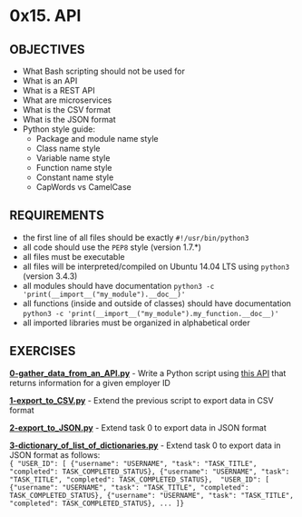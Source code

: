 # 0x15. API   

## OBJECTIVES   
   * What Bash scripting should not be used for   
   * What is an API   
   * What is a REST API   
   * What are microservices   
   * What is the CSV format   
   * What is the JSON format   
   * Python style guide:   
   	  * Package and module name style   
   	  * Class name style   
   	  * Variable name style   
   	  * Function name style   
   	  * Constant name style   
   	  * CapWords vs CamelCase   

## REQUIREMENTS   
   * the first line of all files should be exactly `#!/usr/bin/python3`   
   * all code should use the `PEP8` style (version 1.7.*)   
   * all files must be executable   
   * all files will be interpreted/compiled on Ubuntu 14.04 LTS using `python3` (version 3.4.3)   
   * all modules should have documentation `python3 -c 'print(__import__("my_module").__doc__)'`   
   * all functions (inside and outside of classes) should have documentation `python3 -c 'print(__import__("my_module").my_function.__doc__)'`   
   * all imported libraries must be organized in alphabetical order   


## EXERCISES   

**[0-gather_data_from_an_API.py](0-gather_data_from_an_API.py)** - Write a Python script using [this API](https://jsonplaceholder.typicode.com) that returns information for a given employer ID   

**[1-export_to_CSV.py](1-export_to_CSV.py)** - Extend the previous script to export data in CSV format   

**[2-export_to_JSON.py](2-export_to_JSON.py)** - Extend task 0 to export data in JSON format   

**[3-dictionary_of_list_of_dictionaries.py](3-dictionary_of_list_of_dictionaries.py)** - Extend task 0 to export data in JSON format as follows:   
    `{ "USER_ID": [ {"username": "USERNAME", "task": "TASK_TITLE", "completed": TASK_COMPLETED_STATUS}, {"username": "USERNAME", "task": "TASK_TITLE", "completed": TASK_COMPLETED_STATUS},  "USER_ID": [ {"username": "USERNAME", "task": "TASK_TITLE", "completed": TASK_COMPLETED_STATUS}, {"username": "USERNAME", "task": "TASK_TITLE", "completed": TASK_COMPLETED_STATUS}, ... ]}`    
